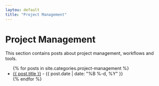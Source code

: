 ```yaml
---
laytou: default
title: "Project Management"
---
```


# Project Management

This section contains posts about project management, workflows and tools.
<ul>
  {% for posts in site.categories.project-management %}
    <li>
      <a href="{{ post.url }}">{{ post.title }}</a>
      - {{ post.date | date: "%B %-d, %Y" }}
    </li>
  {% endfor %}
</ul>
